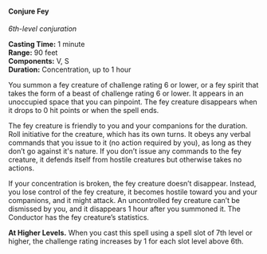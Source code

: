 #### Conjure Fey
<!-- markdownlint-disable link-image-reference-definitions -->
[_metadata_:spell_name]:- "Conjure Fey"
[_metadata_:spell_level]:- "6"
[_metadata_:spell_school]:- "conjuration"
[_metadata_:ritual]:- "false"
[_metadata_:casting_time_amount]:- "1"
[_metadata_:casting_time_unit]:- "minute"
[_metadata_:range]:- "90 feet"
[_metadata_:components_verbal]:- "true"
[_metadata_:components_somatic]:- "true"
[_metadata_:components_material]:- "false"
[_metadata_:duration]:- "1 hour"
[_metadata_:concentration]:- "true"
[_metadata_:compared_to_wotc_srd_5.1]:- "mechanics_same_wording_different"
[_metadata_:compared_to_a5e_srd]:- "mechanics_different_wording_different"
<!-- markdownlint-disable-next-line no-emphasis-as-heading -->
_6th-level conjuration_

**Casting Time:** 1 minute \
**Range:** 90 feet \
**Components:** V, S \
**Duration:** Concentration, up to 1 hour

You summon a fey creature of challenge rating 6 or lower, or a fey spirit that takes the form of a beast of challenge rating 6 or lower.
It appears in an unoccupied space that you can pinpoint.
The fey creature disappears when it drops to 0 hit points or when the spell ends.

The fey creature is friendly to you and your companions for the duration.
Roll initiative for the creature, which has its own turns.
It obeys any verbal commands that you issue to it (no action required by you), as long as they don’t go against it's nature.
If you don’t issue any commands to the fey creature, it defends itself from hostile creatures but otherwise takes no actions.

If your concentration is broken, the fey creature doesn’t disappear.
Instead, you lose control of the fey creature, it becomes hostile toward you and your companions, and it might attack.
An uncontrolled fey creature can’t be dismissed by you, and it disappears 1 hour after you summoned it.
The Conductor has the fey creature’s statistics.

**At Higher Levels.**
When you cast this spell using a spell slot of 7th level or higher, the challenge rating increases by 1 for each slot level above 6th.
